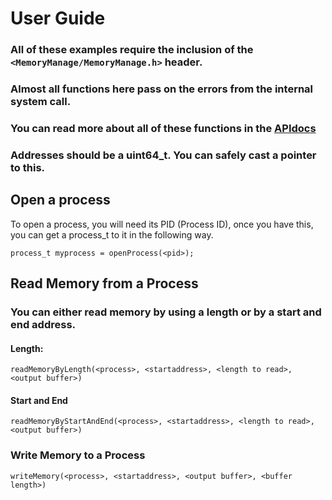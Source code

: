 # User Guide

### All of these examples require the inclusion of the `<MemoryManage/MemoryManage.h>` header.
### Almost all functions here pass on the errors from the internal system call.
### You can read more about all of these functions in the [APIdocs](apidocs.md)

### Addresses should be a uint64_t. You can safely cast a pointer to this.

## Open a process
To open a process, you will need its PID (Process ID), once you have this, you can get a process_t to it in the following way.

`process_t myprocess = openProcess(<pid>);`
## Read Memory from a Process
### You can either read memory by using a length or by a start and end address.
#### Length:
`readMemoryByLength(<process>, <startaddress>, <length to read>, <output buffer>)`
#### Start and End
`readMemoryByStartAndEnd(<process>, <startaddress>, <length to read>, <output buffer>)`
### Write Memory to a Process
`writeMemory(<process>, <startaddress>, <output buffer>, <buffer length>)`


